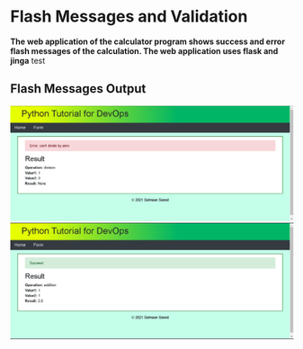 # Flash Messages and Validation

**The web application of the calculator program shows success 
and error flash messages of the calculation. The web application 
uses flask and jinga**
test
## Flash Messages Output
![](images/error_flash_message.png)
![](images/success_flash_message.png)